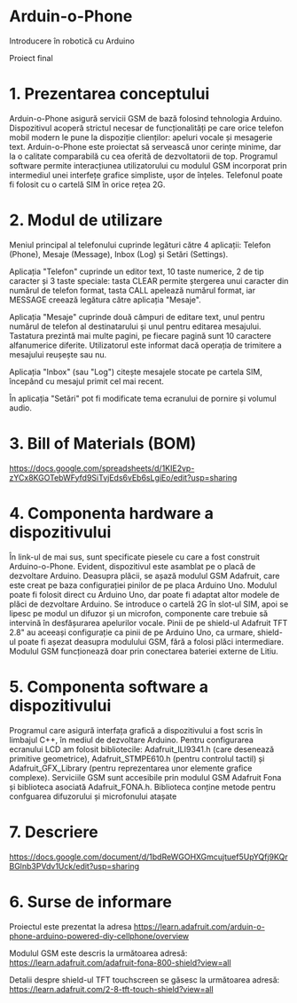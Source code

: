 # Arduin-o-Phone
Introducere în robotică cu Arduino

Proiect final
 
# 1. Prezentarea conceptului

Arduin-o-Phone asigură servicii GSM de bază folosind tehnologia Arduino. Dispozitivul acoperă strictul necesar de funcționalități pe care orice telefon mobil modern le pune la dispoziție clienților: apeluri vocale și mesagerie text. Arduin-o-Phone este proiectat să servească unor cerințe minime, dar la o calitate comparabilă cu cea oferită de dezvoltatorii de top. Programul software permite interacțiunea utilizatorului cu modulul GSM incorporat prin intermediul unei interfețe grafice simpliste, ușor de înțeles. Telefonul poate fi folosit cu o cartelă SIM în orice rețea 2G.

# 2. Modul de utilizare

Meniul principal al telefonului cuprinde legături către 4 aplicații: Telefon (Phone), Mesaje (Message), Inbox (Log) și Setări (Settings).

Aplicația "Telefon" cuprinde un editor text, 10 taste numerice, 2 de tip caracter și 3 taste speciale: tasta CLEAR permite ștergerea unui caracter din numărul de telefon format, tasta CALL apelează numărul format, iar MESSAGE creează legătura către aplicația "Mesaje".

Aplicația "Mesaje" cuprinde două câmpuri de editare text, unul pentru numărul de telefon al destinatarului și unul pentru editarea mesajului. Tastatura prezintă mai multe pagini, pe fiecare pagină sunt 10 caractere alfanumerice diferite. Utilizatorul este informat dacă operația de trimitere a mesajului reușește sau nu.

Aplicația "Inbox" (sau "Log") citește mesajele stocate pe cartela SIM, începând cu mesajul primit cel mai recent.

În aplicația "Setări" pot fi modificate tema ecranului de pornire și volumul audio.

# 3. Bill of Materials (BOM)

https://docs.google.com/spreadsheets/d/1KIE2vp-zYCx8KGOTebWFyfd9SiTvjEds6vEb6sLgiEo/edit?usp=sharing

# 4. Componenta hardware a dispozitivului

În link-ul de mai sus, sunt specificate piesele cu care a fost construit Arduino-o-Phone. Evident, dispozitivul este asamblat pe o placă de dezvoltare Arduino. Deasupra plăcii, se așază modulul GSM Adafruit, care este creat pe baza configurației pinilor de pe placa Arduino Uno. Modulul poate fi folosit direct cu Arduino Uno, dar poate fi adaptat altor modele de plăci de dezvoltare Arduino. Se introduce o cartelă 2G în slot-ul SIM, apoi se lipesc pe modul un difuzor și un microfon, componente care trebuie să intervină în desfășurarea apelurilor vocale. Pinii de pe shield-ul Adafruit TFT 2.8" au aceeași configurație ca pinii de pe Arduino Uno, ca urmare, shield-ul poate fi așezat deasupra modulului GSM, fără a folosi plăci intermediare. Modulul GSM funcționează doar prin conectarea bateriei externe de Litiu.

# 5. Componenta software a dispozitivului

Programul care asigură interfața grafică a dispozitivului a fost scris în limbajul C++, în mediul de dezvoltare Arduino. Pentru configurarea ecranului LCD am folosit bibliotecile: Adafruit_ILI9341.h (care desenează primitive geometrice), 
Adafruit_STMPE610.h (pentru controlul tactil)  și Adafruit_GFX_Library (pentru reprezentarea unor elemente grafice complexe). Serviciile GSM sunt accesibile prin modulul GSM Adafruit Fona și biblioteca asociată Adafruit_FONA.h. Biblioteca conține metode pentru confguarea difuzorului și microfonului atașate

# 7. Descriere

https://docs.google.com/document/d/1bdReWGOHXGmcujtuef5UpYQfj9KQrBGlnb3PVdv1Uck/edit?usp=sharing

# 6. Surse de informare

Proiectul este prezentat la adresa https://learn.adafruit.com/arduin-o-phone-arduino-powered-diy-cellphone/overview

Modulul GSM este descris la următoarea adresă: https://learn.adafruit.com/adafruit-fona-800-shield?view=all

Detalii despre shield-ul TFT touchscreen se găsesc la următoarea adresă: https://learn.adafruit.com/2-8-tft-touch-shield?view=all
